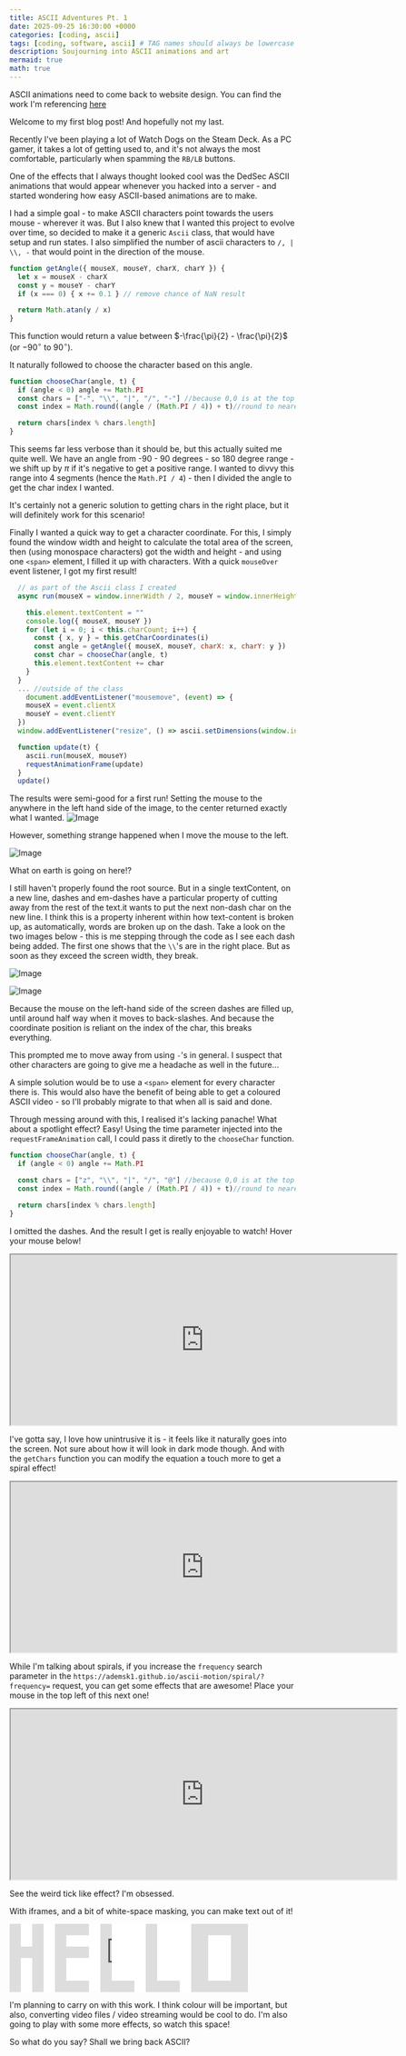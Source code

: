 ```yaml
---
title: ASCII Adventures Pt. 1
date: 2025-09-25 16:30:00 +0000
categories: [coding, ascii]
tags: [coding, software, ascii] # TAG names should always be lowercase
description: Soujourning into ASCII animations and art
mermaid: true
math: true
---
```


ASCII animations need to come back to website design. You can find the work I'm referencing [here](https://ademsk1.github.io/ascii-motion/)


Welcome to my first blog post! And hopefully not my last. 

Recently I've been playing a lot of Watch Dogs on the Steam Deck. As a PC gamer, it takes a lot of getting used to, and it's not always the most comfortable, particularly when spamming the `RB/LB` buttons. 

One of the effects that I always thought looked cool was the DedSec ASCII animations that would appear whenever you hacked into a server - and started wondering how easy ASCII-based animations are to make. 

I had a simple goal - to make ASCII characters point towards the users mouse - wherever it was. But I also knew that I wanted this project to evolve over time, so decided to make it a generic `Ascii` class, that would have setup and run states. I also simplified the number of ascii characters to `/, | \\, -` that would point in the direction of the mouse. 


```js
function getAngle({ mouseX, mouseY, charX, charY }) {
  let x = mouseX - charX
  const y = mouseY - charY
  if (x === 0) { x += 0.1 } // remove chance of NaN result 

  return Math.atan(y / x) 
}
```

This function would return a value between $-\frac{\pi}{2} - \frac{\pi}{2}$ (or $-90^\circ$ to $90^\circ$). 

It naturally followed to choose the character based on this angle. 

```js
function chooseChar(angle, t) {
  if (angle < 0) angle += Math.PI
  const chars = ["-", "\\", "|", "/", "-"] //because 0,0 is at the top left corner, this needs to be inverted to have the \ before the / . Coordinates!! 
  const index = Math.round((angle / (Math.PI / 4)) + t)//round to nearest 45 degree val. 

  return chars[index % chars.length]
}
```

This seems far less verbose than it should be, but this actually suited me quite well. We have an angle from -90 - 90 degrees - so 180 degree range - we shift up by $\pi$ if it's negative to get a positive range. I wanted to divvy this range into 4 segments (hence the `Math.PI / 4`) - then I divided the angle to get the char index I wanted. 

It's certainly not a generic solution to getting chars in the right place, but it will definitely work for this scenario! 

Finally I wanted a quick way to get a character coordinate. For this, I simply found the window width and height to calculate the total area of the screen, then (using monospace characters) got the width and height - and using one `<span>` element, I filled it up with characters. With a quick `mouseOver` event listener, I got my first result! 

```js
  // as part of the Ascii class I created
  async run(mouseX = window.innerWidth / 2, mouseY = window.innerHeight / 2) {

    this.element.textContent = ""
    console.log({ mouseX, mouseY })
    for (let i = 0; i < this.charCount; i++) {
      const { x, y } = this.getCharCoordinates(i)
      const angle = getAngle({ mouseX, mouseY, charX: x, charY: y })
      const char = chooseChar(angle, t)
      this.element.textContent += char
    }
  }
  ... //outside of the class
    document.addEventListener("mousemove", (event) => {
    mouseX = event.clientX
    mouseY = event.clientY
  })
  window.addEventListener("resize", () => ascii.setDimensions(window.innerWidth, window.innerHeight))

  function update(t) {
    ascii.run(mouseX, mouseY)
    requestAnimationFrame(update)
  }
  update()

```

The results were semi-good for a first run! Setting the mouse to the anywhere in the left hand side of the image, to the center returned exactly what I wanted.
![Image](/assets/img/ascii-adventures-1/center.png)

However, something strange happened when I move the mouse to the left. 

![Image](/assets/img/ascii-adventures-1/half-seen.png)

What on earth is going on here!? 

I still haven't properly found the root source. But in a single textContent, on a new line, dashes and em-dashes have a particular property of cutting away from the rest of the text.it wants to put the next non-dash char on the new line. I think this is a property inherent within how text-content is broken up, as automatically, words are broken up on the dash. Take a look on the two images below - this is me stepping through the code as I see each dash being added. The first one shows that the `\\`'s are in the right place. But as soon as they exceed the screen width, they break.

![Image](/assets/img/ascii-adventures-1/one-line.png)

![Image](/assets/img/ascii-adventures-1/two-lines.png)

Because the mouse on the left-hand side of the screen dashes are filled up, until around half way when it moves to back-slashes. And because the coordinate position is reliant on the index of the char, this breaks everything. 

This prompted me to move away from using `-`'s in general. I suspect that other characters are going to give me a headache as well in the future...

A simple solution would be to use a `<span>` element for every character there is. This would also have the benefit of being able to get a coloured ASCII video - so I'll probably migrate to that when all is said and done. 

Through messing around with this, I realised it's lacking panache! What about a spotlight effect? Easy! Using the time parameter injected into the `requestFrameAnimation` call, I could pass it diretly to the `chooseChar` function. 


```js
function chooseChar(angle, t) {
  if (angle < 0) angle += Math.PI

  const chars = ["z", "\\", "|", "/", "@"] //because 0,0 is at the top left corner, this needs to be inverted to have the \ before the / . Coordinates!! 
  const index = Math.round((angle / (Math.PI / 4)) + t)//round to nearest 45 degree val. 

  return chars[index % chars.length]
}
```
I omitted the dashes. And the result I get is really enjoyable to watch! Hover your mouse below! 

<iframe src="https://ademsk1.github.io/ascii-motion/" width="680" height="300"></iframe>


I've gotta say, I love how unintrusive it is - it feels like it naturally goes into the screen. Not sure about how it will look in dark mode though. And with the `getChars` function you can modify the equation a touch more to get a spiral effect! 

<iframe src="https://ademsk1.github.io/ascii-motion/spiral/?frequency=5" width="680" height="300"></iframe>


While I'm talking about spirals, if you increase the `frequency` search parameter in the `https://ademsk1.github.io/ascii-motion/spiral/?frequency=` request, you can get some effects that are awesome! Place your mouse in the top left of this next one!

<iframe src="https://ademsk1.github.io/ascii-motion/spiral/?frequency=600" width="680" height="300"></iframe>

See the weird tick like effect? I'm obsessed.


With iframes, and a bit of white-space masking, you can make text out of it!



<div style="position: relative; width: 420px; height: 120px; overflow: hidden;">
  <!-- IFRAME BACKGROUND -->
  <iframe src="https://ademsk1.github.io/ascii-motion/spiral/?frequency=600" width="420" height="120" 
          style="position:absolute; top:0; left:0; border:none;"></iframe>

  <!-- WHITE MASKS (cover parts to carve HELLO) -->
  
  <!-- Space between H and E -->
  <div style="position:absolute; left:60px; top:0; width:20px; height:120px; background:white;"></div>

  <!-- Space between E and L -->
  <div style="position:absolute; left:140px; top:0; width:20px; height:120px; background:white;"></div>

  <!-- Space between L and L -->
  <div style="position:absolute; left:220px; top:0; width:20px; height:120px; background:white;"></div>

  <!-- Space between L and O -->
  <div style="position:absolute; left:300px; top:0; width:20px; height:120px; background:white;"></div>

  <!-- H holes -->
  <div style="position:absolute; left:20px; top:0; width:20px; height:40px; background:white;"></div>
  <div style="position:absolute; left:20px; top:60px; width:20px; height:60px; background:white;"></div>

  <!-- E holes -->
  <div style="position:absolute; left:100px; top:20px; width:40px; height:20px; background:white;"></div>
  <div style="position:absolute; left:100px; top:60px; width:40px; height:40px; background:white;"></div>

  <!-- L holes -->
  <div style="position:absolute; left:180px; top:0; width:40px; height:100px; background:white;"></div>

  <!-- Second L holes -->
  <div style="position:absolute; left:260px; top:0; width:40px; height:100px; background:white;"></div>

  <!-- O hole -->
  <div style="position:absolute; left:350px; top:20px; width:40px; height:80px; background:white;"></div>
</div>


I'm planning to carry on with this work. I think colour will be important, but also, converting video files / video streaming would be cool to do. I'm also going to play with some more effects, so watch this space!

So what do you say? Shall we bring back ASCII? 





